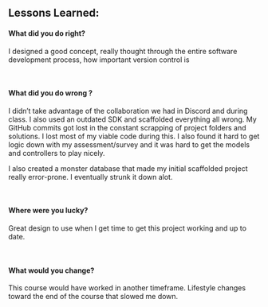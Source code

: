 ## Lessons Learned:

#### What did you do right?
I designed a good concept, really thought through the entire software development process, how important version control is

&nbsp;

#### What did you do wrong ?
I didn’t take advantage of the collaboration we had in Discord and during class. I also used an outdated SDK and scaffolded everything all wrong. My GitHub commits got lost in the constant scrapping of project folders and solutions. I lost most of my viable code during this. I also found it hard to get logic down with my assessment/survey and it was hard to get the models and controllers to play nicely. 

I also created a monster database that made my initial scaffolded project really error-prone. I eventually strunk it down alot.

&nbsp;

#### Where were you lucky?
Great design to use when I get time to get this project working and up to date.   

&nbsp;

#### What would you change?
This course would have worked in another timeframe. Lifestyle changes toward the end of the course that slowed me down. 
